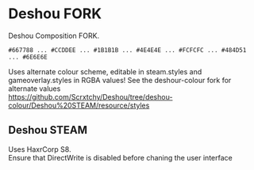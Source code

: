 # Deshou FORK

Deshou Composition FORK.  

`#667788 ... #CCDDEE ... #1B1B1B ... #4E4E4E ... #FCFCFC ... #484D51 ... #6E6E6E`

Uses alternate colour scheme, editable in steam.styles and gameoverlay.styles in RGBA values!
See the deshour-colour fork for alternate values  
https://github.com/Scrxtchy/Deshou/tree/deshou-colour/Deshou%20STEAM/resource/styles

## Deshou STEAM  
Uses HaxrCorp S8.  
Ensure that DirectWrite is disabled before chaning the user interface
